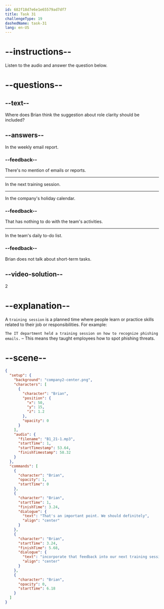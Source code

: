```yaml
---
id: 682f18d7e6e1e65579ad7df7
title: Task 31
challengeType: 19
dashedName: task-31
lang: en-US
---
```


<!-- (Audio) Brian: That's an important point. We should definitely incorporate that feedback into our next training session. -->

# --instructions--

Listen to the audio and answer the question below.

# --questions--

## --text--

Where does Brian think the suggestion about role clarity should be included?

## --answers--

In the weekly email report.

### --feedback--

There's no mention of emails or reports.

---

In the next training session.

---

In the company's holiday calendar.

### --feedback--

That has nothing to do with the team's activities.

---

In the team's daily to-do list.

### --feedback--

Brian does not talk about short-term tasks.

## --video-solution--

2

# --explanation--

A `training session` is a planned time where people learn or practice skills related to their job or responsibilities. For example:

`The IT department held a training session on how to recognize phishing emails.` – This means they taught employees how to spot phishing threats.

# --scene--

```json
{
  "setup": {
    "background": "company2-center.png",
    "characters": [
      {
        "character": "Brian",
        "position": {
          "x": 50,
          "y": 15,
          "z": 1.2
        },
        "opacity": 0
      }
    ],
    "audio": {
      "filename": "B1_21-1.mp3",
      "startTime": 1,
      "startTimestamp": 53.64,
      "finishTimestamp": 58.32
    }
  },
  "commands": [
    {
      "character": "Brian",
      "opacity": 1,
      "startTime": 0
    },
    {
      "character": "Brian",
      "startTime": 1,
      "finishTime": 3.24,
      "dialogue": {
        "text": "That's an important point. We should definitely",
        "align": "center"
      }
    },
    {
      "character": "Brian",
      "startTime": 3.24,
      "finishTime": 5.68,
      "dialogue": {
        "text": "incorporate that feedback into our next training session.",
        "align": "center"
      }
    },
    {
      "character": "Brian",
      "opacity": 0,
      "startTime": 6.18
    }
  ]
}
```
